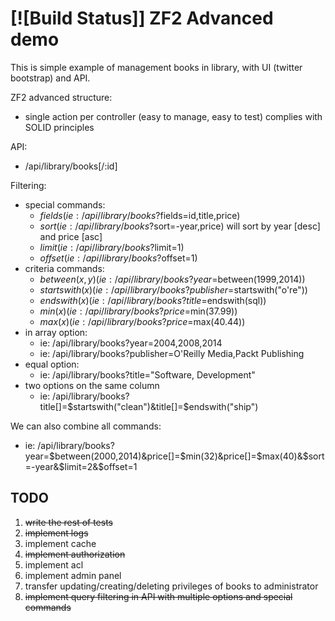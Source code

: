 [![Build Status]]
ZF2 Advanced demo
=======================

This is simple example of management books in library, with UI (twitter bootstrap) and API.

ZF2 advanced structure:
- single action per controller (easy to manage, easy to test) complies with SOLID principles

API:
- /api/library/books[/:id]

Filtering:
- special commands:
    - $fields (ie: /api/library/books?$fields=id,title,price)
    - $sort (ie: /api/library/books?$sort=-year,price) will sort by year [desc] and price [asc]
    - $limit (ie: /api/library/books?$limit=1)
    - $offset (ie: /api/library/books?$offset=1)
- criteria commands:
    - $between(x, y) (ie: /api/library/books?year=$between(1999,2014))
    - $startswith(x) (ie: /api/library/books?publisher=$startswith("o're"))
    - $endswith(x) (ie: /api/library/books?title=$endswith(sql))
    - $min(x) (ie: /api/library/books?price=$min(37.99))
    - $max(x) (ie: /api/library/books?price=$max(40.44))
- in array option:
    - ie: /api/library/books?year=2004,2008,2014
    - ie: /api/library/books?publisher=O'Reilly Media,Packt Publishing
- equal option:
    - ie: /api/library/books?title="Software, Development"
- two options on the same column
    - ie: /api/library/books?title[]=$startswith("clean")&title[]=$endswith("ship")

We can also combine all commands:
- ie: /api/library/books?year=$between(2000,2014)&price[]=$min(32)&price[]=$max(40)&$sort=-year&$limit=2&$offset=1

TODO
-----------------------
1. ~~write the rest of tests~~
2. ~~implement logs~~
3. implement cache
4. ~~implement authorization~~
5. implement acl
6. implement admin panel
7. transfer updating/creating/deleting privileges of books to administrator
8. ~~implement query filtering in API with multiple options and special commands~~

